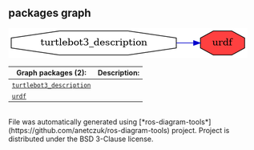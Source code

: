 <!--
File was automatically generated using 'ros-diagram-tools' project.
Project is distributed under the BSD 3-Clause license.
-->

## packages graph

[![urdf](urdf.png "urdf")](urdf.png)

| Graph packages (2): | Description: |
| ----------------------------------- | ------------ |
| [`turtlebot3_description`](turtlebot3_description.html) |  |
| [`urdf`](urdf.html) |  |


</br>
File was automatically generated using [*ros-diagram-tools*](https://github.com/anetczuk/ros-diagram-tools) project.
Project is distributed under the BSD 3-Clause license.
